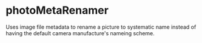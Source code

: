 # photoMetaRenamer
Uses image file metadata to rename a picture to systematic name instead of having the default camera manufacture's nameing scheme.
